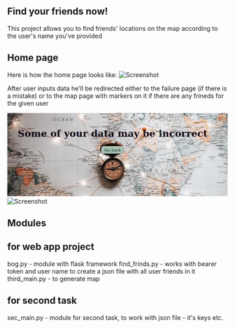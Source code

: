 ## Find your friends now!

This project allows you to find friends' locations on the map according to the user's name you've provided

## Home page

Here is how the home page looks like:
![Screenshot](img/page.png)

After user inputs data he'll be redirected either to the failure page (if there is a mistake) or to the map page with markers on it if there are any frineds for the given user

![Screenshot](img/failure_page.png)
![Screenshot](img/result_page.png)

## Modules

## for web app project
bog.py - module with flask framework
find_frinds.py - works with bearer token and user name to create a json file with all user friends in it
third_main.py - to generate map

## for second task
sec_main.py - module for second task, to work with json file - it's keys etc.
